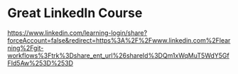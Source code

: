 <h1>Great LinkedIn Course</h1>

https://www.linkedin.com/learning-login/share?forceAccount=false&redirect=https%3A%2F%2Fwww.linkedin.com%2Flearning%2Fgit-workflows%3Ftrk%3Dshare_ent_url%26shareId%3DQm1xWqMuT5WdY5GfFId5Aw%253D%253D


